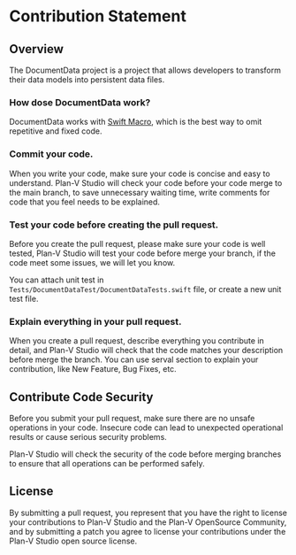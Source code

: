 # Contribution Statement

## Overview

The DocumentData project is a project that allows developers to transform their data models into persistent data files.

### How dose DocumentData work?

DocumentData works with [Swift Macro](https://docs.swift.org/swift-book/documentation/the-swift-programming-language/macros), which is the best way to omit repetitive and fixed code.

### Commit your code.

When you write your code, make sure your code is concise and easy to understand. Plan-V Studio will check your code before your code merge to the main branch, to save unnecessary waiting time, write comments for code that you feel needs to be explained.

### Test your code before creating the pull request.

Before you create the pull request, please make sure your code is well tested, Plan-V Studio will test your code before merge your branch, if the code meet some issues, we will let you know.

You can attach unit test in `Tests/DocumentDataTest/DocumentDataTests.swift` file, or create a new unit test file. 

### Explain everything in your pull request.

When you create a pull request, describe everything you contribute in detail, and Plan-V Studio will check that the code matches your description before merge the branch. You can use serval section to explain your contribution, like New Feature, Bug Fixes, etc.

## Contribute Code Security

Before you submit your pull request, make sure there are no unsafe operations in your code. Insecure code can lead to unexpected operational results or cause serious security problems. 

Plan-V Studio will check the security of the code before merging branches to ensure that all operations can be performed safely.

## License

By submitting a pull request, you represent that you have the right to license your contributions to Plan-V Studio and the Plan-V OpenSource Community, and by submitting a patch you agree to license your contributions under the Plan-V Studio open source license.

